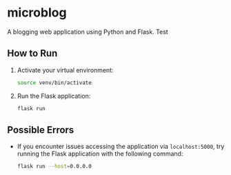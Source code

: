 # microblog
A blogging web application using Python and Flask. Test

## How to Run
1. Activate your virtual environment:
    ```bash
    source venv/bin/activate
    ```
2. Run the Flask application:
    ```bash
    flask run
    ```

## Possible Errors
- If you encounter issues accessing the application via `localhost:5000`, try running the Flask application with the following command:
    ```bash
    flask run --host=0.0.0.0
    ```